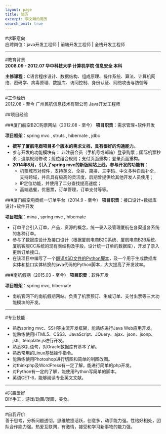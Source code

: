 ```yaml
---
layout: page
title: 简历
excerpt: 李文琳的简历
search_omit: true
---
```



#求职意向	
应聘岗位：java开发工程师 | 前端开发工程师 | 全栈开发工程师

------

#教育背景	
**2008.09 - 2012.07		华中科技大学	计算机学院	信息安全	本科**


**主修课程**：C语言程序设计、数据结构、组成原理、操作系统、算法、计算机网络、密码学、病毒原理、数据库、访问控制、身份认证、网络攻击与防御等

------

#工作经历		
2012.08 - 至今		广州民航信息技术有限公司	Java开发工程师

##项目经验

###厦门航空B2C购票网站（2012.08 - 至今）
**项目职责**：需求管理+软件开发

**项目框架**：spring mvc , struts , hibernate , jdbc

- **撰写了厦航电商项目多个版本的需求文档，具有很好的沟通能力。**
- 参与开发的功能模块有：
  非注册会员（手机号或邮箱）登录购票；国际机票秒杀；退票规则修改；舱位组合规则；支付页面重构；登录页面重构。
- **2014年8月，引入了spring mvc的新版网站上线，参与开发的功能有**：
  - 机票城市对控件，支持英文、全拼、简拼、三字码、中文多种自动补全，支持跨域，并且具有极高的灵活度，后期曾提供给其他开发人员使用；
  - IP定位功能，并使用了二分查找提高速度；
  - 高端选餐，优惠票，订单管理，订单支付等等。
	
###厦门航空电商统一订单平台（2014.9 - 至今）
**项目职责**：接口设计+数据库设计+软件开发

**项目框架**：mina , spring mvc , hibernate

- 订单平台引入订单，产品，资源的概念，统一录入及管理厦航在各渠道各系统的各种订单。
- 参与了数据库设计及接口设计（根据厦航电商B2C系统、厦航电商B2B系统、厦航客服CC系统的现有表结构及字段，设计统一订单的数据库），开发了录入更新订单接口。
- 在该项目中编写了一个[翻译XSD文件的Python脚本][1]，及一个用于生成数据库实体和接口实体转换的java代码的Python脚本，大大提高了开发效率。
	
###南航假期（2015.03 - 至今）
**项目职责**：软件开发

**项目框架**：spring mvc, hibernate

- 南航官网下的南航假期网站。负责了机票预订、生成订单、支付出票等三大功能模块的开发。
	
------

#专业技能		
- 熟悉spring mvc、SSH等主流开发框架，能熟练进行Java Web应用开发。
- 能熟练使用HTML5、CSS3、JavaScript、JQuery、ajax、json、jsonp、jstl、template.js进行开发。
- 熟悉SQL语句，对Oracle数据库有基本了解。
- 熟悉常用的Linux基础操作指令。
- 能熟练使用Photoshop进行切图和简单的制图改图。
- 对thinkphp及WordPress有一定了解，能进行简单的php开发。
- 对Python有一定的了解，能使用Python写简单的脚本。
- 英语CET-6，能够阅读专业英文文献。

------

#兴趣爱好		
DIY手工，游戏/动画/漫画，美食。

------

#自我评价	
善于思考，分析问题透彻，思维敏捷活跃，创意多，动手能力强。性格好相处，团队合作能力强。热爱互联网，有激情，接受和学习新事物的能力强。


  [1]: http://leewenlin.com/blog/%E7%BF%BB%E8%AF%91XSD%E6%96%87%E4%BB%B6%E5%B0%8F%E8%84%9A%E6%9C%AC.html